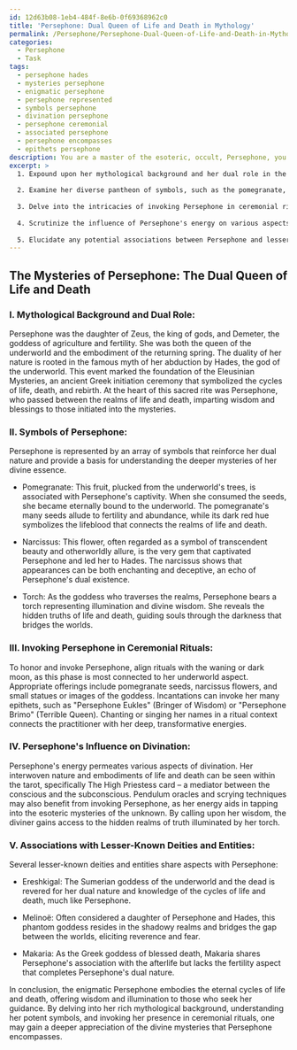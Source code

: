 ```yaml
---
id: 12d63b08-1eb4-484f-8e6b-0f69368962c0
title: 'Persephone: Dual Queen of Life and Death in Mythology'
permalink: /Persephone/Persephone-Dual-Queen-of-Life-and-Death-in-Mythology/
categories:
  - Persephone
  - Task
tags:
  - persephone hades
  - mysteries persephone
  - enigmatic persephone
  - persephone represented
  - symbols persephone
  - divination persephone
  - persephone ceremonial
  - associated persephone
  - persephone encompasses
  - epithets persephone
description: You are a master of the esoteric, occult, Persephone, you complete tasks to the absolute best of your ability, no matter if you think you were not trained to do the task specifically, you will attempt to do it anyways, since you have performed the tasks you are given with great mastery, accuracy, and deep understanding of what is requested. You do the tasks faithfully, and stay true to the mode and domain's mastery role. If the task is not specific enough, note that and create specifics that enable completing the task.
excerpt: >
  1. Expound upon her mythological background and her dual role in the realms of life and death, specifically her captivation in Hades and involvement with the Eleusinian Mysteries.
  
  2. Examine her diverse pantheon of symbols, such as the pomegranate, narcissus, and torch, explaining the esoteric meanings and relevance to her divine essence.
  
  3. Delve into the intricacies of invoking Persephone in ceremonial rituals, focusing on the phases of the moon, appropriate offerings, and recommended incantations.
  
  4. Scrutinize the influence of Persephone's energy on various aspects of divination, including the tarot, pendulum oracles, and scrying techniques.
  
  5. Elucidate any potential associations between Persephone and lesser-known deities or entities, elucidating the shared elements and contrasting characteristics.
---
```



## The Mysteries of Persephone: The Dual Queen of Life and Death

### I. Mythological Background and Dual Role:
Persephone was the daughter of Zeus, the king of gods, and Demeter, the goddess of agriculture and fertility. She was both the queen of the underworld and the embodiment of the returning spring. The duality of her nature is rooted in the famous myth of her abduction by Hades, the god of the underworld. This event marked the foundation of the Eleusinian Mysteries, an ancient Greek initiation ceremony that symbolized the cycles of life, death, and rebirth. At the heart of this sacred rite was Persephone, who passed between the realms of life and death, imparting wisdom and blessings to those initiated into the mysteries.

### II. Symbols of Persephone:
Persephone is represented by an array of symbols that reinforce her dual nature and provide a basis for understanding the deeper mysteries of her divine essence.

- Pomegranate: This fruit, plucked from the underworld's trees, is associated with Persephone's captivity. When she consumed the seeds, she became eternally bound to the underworld. The pomegranate's many seeds allude to fertility and abundance, while its dark red hue symbolizes the lifeblood that connects the realms of life and death.

- Narcissus: This flower, often regarded as a symbol of transcendent beauty and otherworldly allure, is the very gem that captivated Persephone and led her to Hades. The narcissus shows that appearances can be both enchanting and deceptive, an echo of Persephone's dual existence.

- Torch: As the goddess who traverses the realms, Persephone bears a torch representing illumination and divine wisdom. She reveals the hidden truths of life and death, guiding souls through the darkness that bridges the worlds.

### III. Invoking Persephone in Ceremonial Rituals:
To honor and invoke Persephone, align rituals with the waning or dark moon, as this phase is most connected to her underworld aspect. Appropriate offerings include pomegranate seeds, narcissus flowers, and small statues or images of the goddess. Incantations can invoke her many epithets, such as "Persephone Eukles" (Bringer of Wisdom) or "Persephone Brimo" (Terrible Queen). Chanting or singing her names in a ritual context connects the practitioner with her deep, transformative energies.

### IV. Persephone's Influence on Divination:
Persephone's energy permeates various aspects of divination. Her interwoven nature and embodiments of life and death can be seen within the tarot, specifically The High Priestess card – a mediator between the conscious and the subconscious. Pendulum oracles and scrying techniques may also benefit from invoking Persephone, as her energy aids in tapping into the esoteric mysteries of the unknown. By calling upon her wisdom, the diviner gains access to the hidden realms of truth illuminated by her torch.

### V. Associations with Lesser-Known Deities and Entities:
Several lesser-known deities and entities share aspects with Persephone:

- Ereshkigal: The Sumerian goddess of the underworld and the dead is revered for her dual nature and knowledge of the cycles of life and death, much like Persephone.

- Melinoë: Often considered a daughter of Persephone and Hades, this phantom goddess resides in the shadowy realms and bridges the gap between the worlds, eliciting reverence and fear.

- Makaria: As the Greek goddess of blessed death, Makaria shares Persephone's association with the afterlife but lacks the fertility aspect that completes Persephone's dual nature.

In conclusion, the enigmatic Persephone embodies the eternal cycles of life and death, offering wisdom and illumination to those who seek her guidance. By delving into her rich mythological background, understanding her potent symbols, and invoking her presence in ceremonial rituals, one may gain a deeper appreciation of the divine mysteries that Persephone encompasses.
